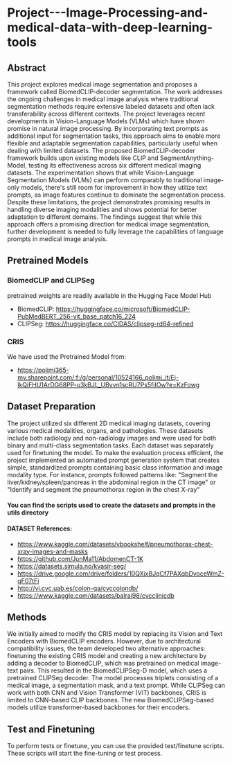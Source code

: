 # Project---Image-Processing-and-medical-data-with-deep-learning-tools

## Abstract

This project explores medical image segmentation and proposes a framework called BiomedCLIP-decoder segmentation. The work addresses the ongoing challenges in medical image analysis where traditional segmentation methods require extensive labeled datasets and often lack transferability across different contexts. The project leverages recent developments in Vision-Language Models (VLMs) which have shown promise in natural image processing. By incorporating text prompts as additional input for segmentation tasks, this approach aims to enable more flexible and adaptable segmentation capabilities, particularly useful when dealing with limited datasets. The proposed BiomedCLIP-decoder framework builds upon existing models like CLIP and SegmentAnything-Model, testing its effectiveness across six different medical imaging datasets. The experimentation shows that while Vision-Language Segmentation Models (VLMs) can perform comparably to traditional image-only models, there's still room for improvement in how they utilize text prompts, as image features continue to dominate the segmentation process. Despite these limitations, the project demonstrates promising results in handling diverse imaging modalities and shows potential for better adaptation to different domains. The findings suggest that while this approach offers a promising direction for medical image segmentation, further development is needed to fully leverage the capabilities of language prompts in medical image analysis.

## Pretrained Models

### BiomedCLIP and CLIPSeg
pretrained weights are readily available in the Hugging Face Model Hub
- BiomedCLIP: https://huggingface.co/microsoft/BiomedCLIP-PubMedBERT_256-vit_base_patch16_224
- CLIPSeg: https://huggingface.co/CIDAS/clipseg-rd64-refined

### CRIS
We have used the Pretrained Model from:
- https://polimi365-my.sharepoint.com/:f:/g/personal/10524166_polimi_it/Ej-lkQiFHU1ArDG68PP-u3kBJL_UBvvn1scRU7Ps5fiIOw?e=KzFowg

## Dataset Preparation

The project utilized six different 2D medical imaging datasets, covering various medical modalities, organs, and pathologies. These datasets include both radiology and non-radiology images and were used for both binary and multi-class segmentation tasks. Each dataset was separately used for finetuning the model. To make the evaluation process efficient, the project implemented an automated prompt generation system that creates simple, standardized prompts containing basic class information and image modality type.
For instance, prompts followed patterns like:
"Segment the liver/kidney/spleen/pancreas in the abdominal region in the CT image" or "Identify and segment the pneumothorax region in the chest X-ray"

#### You can find the scripts used to create the datasets and prompts in the utils directory

#### DATASET References:
- https://www.kaggle.com/datasets/vbookshelf/pneumothorax-chest-xray-images-and-masks
- https://github.com/JunMa11/AbdomenCT-1K
- https://datasets.simula.no/kvasir-seg/
- https://drive.google.com/drive/folders/10QXjxBJqCf7PAXqbDvoceWmZ-qF07tFi
- http://vi.cvc.uab.es/colon-qa/cvccolondb/
- https://www.kaggle.com/datasets/balraj98/cvcclinicdb

## Methods

We initially aimed to modify the CRIS model by replacing its Vision and Text Encoders with BiomedCLIP encoders. However, due to architectural compatibility issues, the team developed two alternative approaches: finetuning the existing CRIS model and creating a new architecture by adding a decoder to BiomedCLIP, which was pretrained on medical image-text pairs. This resulted in the BiomedCLIPSeg-D model, which uses a pretrained CLIPSeg decoder. The model processes triplets consisting of a medical image, a segmentation mask, and a text prompt. While CLIPSeg can work with both CNN and Vision Transformer (ViT) backbones, CRIS is limited to CNN-based CLIP backbones. The new BiomedCLIPSeg-based models utilize transformer-based backbones for their encoders.

## Test and Finetuning

To perform tests or finetune, you can use the provided test/finetune scripts. These scripts will start the fine-tuning or test process.


